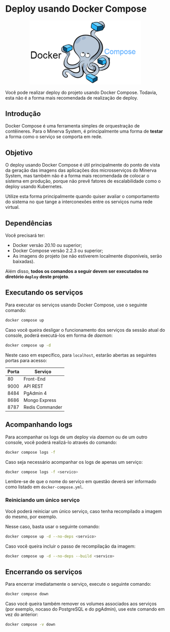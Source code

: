 # Deploy usando Docker Compose

<center>
<img src="./docker-compose.png" alt="Docker Compose" width="350"/>
</center>

Você pode realizar deploy do projeto usando Docker Compose. Todavia,
esta não é a forma mais recomendada de realização de deploy.



## Introdução

Docker Compose é uma ferramenta simples de orquestração de contêineres.
Para o Minerva System, é principalmente uma forma de **testar** a forma
como o serviço se comporta em rede.



## Objetivo

O deploy usando Docker Compose é útil principalmente do ponto de vista
da geração das imagens das aplicações dos microsserviços do Minerva
System, mas também não é a forma mais recomendada de colocar o sistema
em produção, porque não prevê fatores de escalabilidade como o deploy
usando Kubernetes.

Utilize esta forma principalmente quando quiser avaliar o comportamento
do sistema no que tange a interconexões entre os serviços numa rede
virtual.




## Dependências

Você precisará ter:

- Docker versão 20.10 ou superior;
- Docker Compose versão 2.2.3 ou superior;
- As imagens do projeto (se não estiverem localmente disponíveis,
  serão baixadas).

Além disso, **todos os comandos a seguir devem ser executados no
diretório `deploy` deste projeto**.



## Executando os serviços

Para executar os serviços usando Docker Compose, use o seguinte
comando:

```bash
docker compose up
```

Caso você queira desligar o funcionamento dos serviços da sessão
atual do console, poderá executá-los em forma de *daemon*:

```bash
docker compose up -d
```

Neste caso em específico, para `localhost`, estarão abertas as
seguintes portas para acesso:

| Porta | Serviço         |
|-------|-----------------|
| 80    | Front-End       |
| 9000  | API REST        |
| 8484  | PgAdmin 4       |
| 8686  | Mongo Express   |
| 8787  | Redis Commander |



## Acompanhando logs

Para acompanhar os logs de um deploy via *daemon* ou de um outro
console, você poderá realizá-lo através do comando:

```bash
docker compose logs -f
```

Caso seja necessário acompanhar os logs de apenas um serviço:

```bash
docker compose logs -f <servico>
```

Lembre-se de que o nome do serviço em questão deverá ser informado
como listado em `docker-compose.yml`.


### Reiniciando um único serviço

Você poderá reiniciar um único serviço, caso tenha recompilado a imagem
do mesmo, por exemplo.

Nesse caso, basta usar o seguinte comando:

```bash
docker compose up -d --no-deps <servico>
```

Caso você queira incluir o passo de recompilação da imagem:

```bash
docker compose up -d --no-deps --build <servico>
```




## Encerrando os serviços

Para encerrar imediatamente o serviço, execute o seguinte comando:

```bash
docker compose down
```

Caso você queira também remover os volumes associados aos serviços
(por exemplo, nocaso do PostgreSQL e do pgAdmin), use este comando
em vez do anterior:

```bash
docker compose -v down
```

